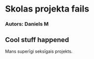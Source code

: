 #   Skolas projekta fails
### Autors: Daniels M

## Cool stuff happened
Mans superīgi seksīgais projekts.